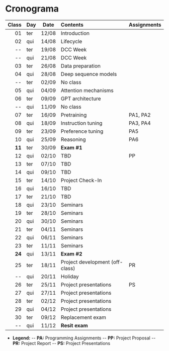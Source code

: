 # Cronograma

|  Class | Day | Date  | Contents                        | Assignments |
| -----: | --- | ----- | :------------------------------ | :---------- |
|     01 | ter | 12/08 | Introduction                    |             |
|     02 | qui | 14/08 | Lifecycle                       |             |
|     -- | ter | 19/08 | DCC Week                        |             |
|     -- | qui | 21/08 | DCC Week                        |             |
|     03 | ter | 26/08 | Data preparation                |             |
|     04 | qui | 28/08 | Deep sequence models            |             |
|     -- | ter | 02/09 | No class                        |             |
|     05 | qui | 04/09 | Attention mechanisms            |             |
|     06 | ter | 09/09 | GPT architecture                |             |
|     -- | qui | 11/09 | No class                        |             |
|     07 | ter | 16/09 | Pretraining                     | PA1, PA2    |
|     08 | qui | 18/09 | Instruction tuning              | PA3, PA4    |
|     09 | ter | 23/09 | Preference tuning               | PA5         |
|     10 | qui | 25/09 | Reasoning                       | PA6         |
| **11** | ter | 30/09 | **Exam #1**                     |             |
|     12 | qui | 02/10 | TBD                             | PP          |
|     13 | ter | 07/10 | TBD                             |             |
|     14 | qui | 09/10 | TBD                             |             |
|     15 | ter | 14/10 | Project Check-In                |             |
|     16 | qui | 16/10 | TBD                             |             |
|     17 | ter | 21/10 | TBD                             |             |
|     18 | qui | 23/10 | Seminars                        |             |
|     19 | ter | 28/10 | Seminars                        |             |
|     20 | qui | 30/10 | Seminars                        |             |
|     21 | ter | 04/11 | Seminars                        |             |
|     22 | qui | 06/11 | Seminars                        |             |
|     23 | ter | 11/11 | Seminars                        |             |
| **24** | qui | 13/11 | **Exam #2**                     |             |
|     25 | ter | 18/11 | Project development (off-class) | PR          |
|     -- | qui | 20/11 | Holiday                         |             |
|     26 | ter | 25/11 | Project presentations           | PS          |
|     27 | qui | 27/11 | Project presentations           |             |
|     28 | ter | 02/12 | Project presentations           |             |
|     29 | qui | 04/12 | Project presentations           |             |
|     30 | ter | 09/12 | Replacement exam                |             |
|     -- | qui | 11/12 | **Resit exam**                  |             |

- **Legend:**
  -- **PA:** Programming Assignments
  -- **PP:** Project Proposal
  -- **PR:** Project Report
  -- **PS:** Project Presentations
